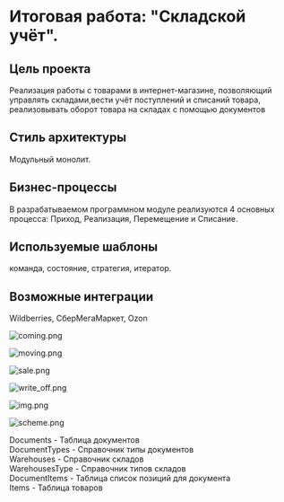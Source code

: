Итоговая работа: "Складской учёт".
=========================

Цель проекта
-------------------------  
Реализация работы с товарами в интернет-магазине, позволяющий управлять складами,вести учёт поступлений и списаний товара,
реализовывать оборот товара на складах с помощью документов

Стиль архитектуры
------------------------- 
Модульный монолит.

Бизнес-процессы
------------------------- 
В разрабатываемом программном модуле реализуются 4 основных процесса: Приход, Реализация, Перемещение и Списание.

Используемые шаблоны
------------------------- 
команда, состояние, стратегия, итератор.

Возможные интеграции
------------------------- 
Wildberries, СберМегаМаркет, Ozon

![coming.png](https://github.com/PerssMe/FinalProject/blob/main/FinalWork/coming.png)

![moving.png](https://github.com/PerssMe/FinalProject/blob/main/FinalWork/moving.png)

![sale.png](https://github.com/PerssMe/FinalProject/blob/main/FinalWork/sale.png)

![write_off.png](https://github.com/PerssMe/FinalProject/blob/main/FinalWork/write_off.png)

![img.png](https://github.com/PerssMe/FinalProject/blob/main/FinalWork/img.png)

![scheme.png](https://github.com/PerssMe/FinalProject/blob/main/FinalWork/scheme.png)

Documents - Таблица документов<br>
DocumentTypes - Справочник типы документов<br>
Warehouses - Справочник складов <br>
WarehousesType - Справочник типов складов <br>
DocumentItems - Таблица список позиций для документа<br>
Items  - Таблица товаров



